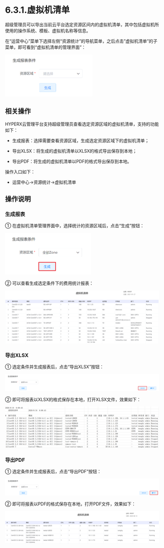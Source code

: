 # 6.3.1.虚拟机清单

超级管理员可以导出当前云平台选定资源区间内的虚拟机清单，其中包括虚拟机所使用的操作系统、模板、虚拟机名称等信息。

在“运营中心”菜单下选择左侧“资源统计”的导航菜单，之后点击”虚拟机清单”的子菜单，即可看到“虚拟机清单的管理界面”：

<img src="vm_list.assets/image-20210127112139143.png" alt="image-20210127112139143" style="zoom:50%;" />

## 相关操作

HYPERX云管理平台支持超级管理员查看选定资源区域的虚拟机清单，支持的功能如下：

- 生成报表：选择需要查看资源区域，生成选定资源区域下的虚拟机清单；

- 导出XLSX：将生成的虚拟机清单以XLSX的格式导出保存到本地；

- 导出PDF：将生成的虚拟机清单以PDF的格式导出保存到本地。


操作入口如下：

- 运营中心→资源统计→虚拟机清单


## 操作说明

### 生成报表

① 在虚拟机清单管理界面中，选择统计的资源区域后，点击“生成”按钮：

<img src="vm_list.assets/image-20210127112158565.png" alt="image-20210127112158565" style="zoom:50%;" />

② 可以查看生成选定条件下的费用统计报表：

![image-20210127112229935](vm_list.assets/image-20210127112229935.png)

### 导出XLSX

① 选定条件并生成报表后，点击“导出XLSX”按钮：

![image-20210127112257257](vm_list.assets/image-20210127112257257.png)

② 即可将报表以XLSX的格式保存在本地，打开XLSX文件，效果如下：

<img src="vm_list.assets/1597715299922.png" alt="1597715299922" style="zoom:200%;" />



### 导出PDF

① 选定条件并生成报表后，点击“导出PDF”按钮：

![image-20210127112322545](vm_list.assets/image-20210127112322545.png)

② 即可将报表以PDF的格式保存在本地，打开PDF文件，效果如下：

<img src="vm_list.assets/1597309122004.png" alt="1597309122004" style="zoom:200%;" />